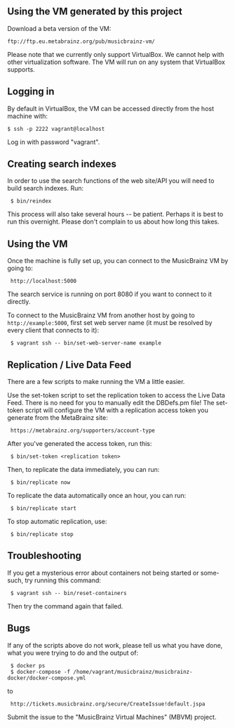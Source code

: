 ## Using the VM generated by this project

Download a beta version of the VM:

    ftp://ftp.eu.metabrainz.org/pub/musicbrainz-vm/

Please note that we currently only support VirtualBox. We cannot help with other
virtualization software. The VM will run on any system that VirtualBox supports.

## Logging in

By default in VirtualBox, the VM can be accessed directly from the host machine with:

    $ ssh -p 2222 vagrant@localhost

Log in with password "vagrant". 

## Creating search indexes

In order to use the search functions of the web site/API you will need to build search indexes. Run:

     $ bin/reindex

This process will also take several hours -- be patient. Perhaps it is best to run this overnight.
Please don't complain to us about how long this takes.

## Using the VM 

Once the machine is fully set up, you can connect to the MusicBrainz VM by going to:

     http://localhost:5000

The search service is running on port 8080 if you want to connect to it directly.

To connect to the MusicBrainz VM from another host by going to `http://example:5000`,
first set web server name (it must be resolved by every client that connects to it):

     $ vagrant ssh -- bin/set-web-server-name example

## Replication / Live Data Feed

There are a few scripts to make running the VM a little easier. 

Use the set-token script to set the replication token to access the Live Data Feed. There
is no need for you to manually edit the DBDefs.pm file! The set-token script will configure 
the VM with a replication access token you generate from the MetaBrainz site:

     https://metabrainz.org/supporters/account-type

After you've generated the access token, run this:

     $ bin/set-token <replication token>

Then, to replicate the data immediately, you can run:

     $ bin/replicate now

To replicate the data automatically once an hour, you can run:

     $ bin/replicate start

To stop automatic replication, use:

     $ bin/replicate stop


## Troubleshooting

If you get a mysterious error about containers not being started or some-such, try running this command:

     $ vagrant ssh -- bin/reset-containers

Then try the command again that failed.


## Bugs

If any of the scripts above do not work, please tell us what you have done, what you
were trying to do and the output of:

     $ docker ps
     $ docker-compose -f /home/vagrant/musicbrainz/musicbrainz-docker/docker-compose.yml

to 

     http://tickets.musicbrainz.org/secure/CreateIssue!default.jspa

Submit the issue to the "MusicBrainz Virtual Machines" (MBVM) project.
